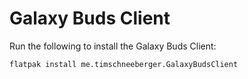 # Galaxy Buds Client

Run the following to install the Galaxy Buds Client:

```
flatpak install me.timschneeberger.GalaxyBudsClient
```
